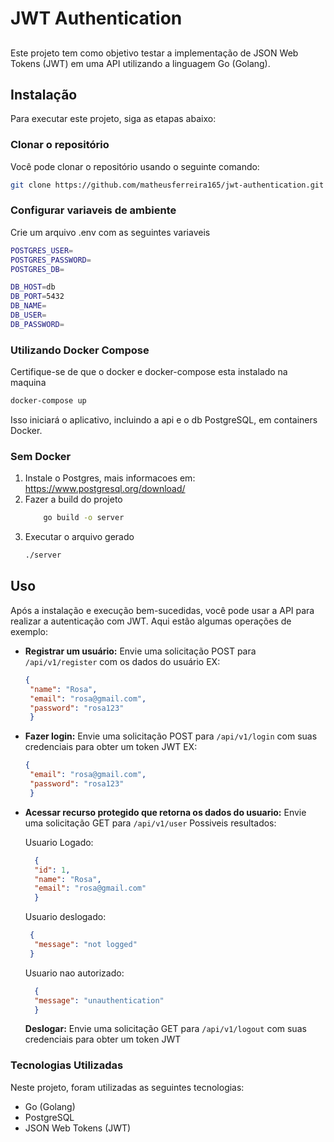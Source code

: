 # JWT Authentication

##
Este projeto tem como objetivo testar a implementação de JSON Web Tokens (JWT) em uma API utilizando a linguagem Go (Golang).

## Instalação

Para executar este projeto, siga as etapas abaixo:

### Clonar o repositório

Você pode clonar o repositório usando o seguinte comando:

```bash
git clone https://github.com/matheusferreira165/jwt-authentication.git
```
### Configurar variaveis de ambiente
Crie um arquivo .env com as seguintes variaveis 

```bash
POSTGRES_USER=
POSTGRES_PASSWORD=
POSTGRES_DB=

DB_HOST=db
DB_PORT=5432
DB_NAME=
DB_USER=
DB_PASSWORD=
```

### Utilizando Docker Compose

Certifique-se de que o docker e docker-compose esta instalado na maquina

```bash
docker-compose up
```
Isso iniciará o aplicativo, incluindo a api e o db PostgreSQL, em containers Docker.

### Sem Docker
1. Instale o Postgres, mais informacoes em: https://www.postgresql.org/download/
2. Fazer a build do projeto
    ```bash 
        go build -o server
    ```
3. Executar o arquivo gerado
   ```bash
   ./server
   ```

## Uso

Após a instalação e execução bem-sucedidas, você pode usar a API para realizar a autenticação com JWT. Aqui estão algumas operações de exemplo:

- **Registrar um usuário:** Envie uma solicitação POST para `/api/v1/register` com os dados do usuário EX:
   ```json
   {
	"name": "Rosa",
	"email": "rosa@gmail.com",
	"password": "rosa123"
    }
   ```
  

- **Fazer login:** Envie uma solicitação POST para `/api/v1/login` com suas credenciais para obter um token JWT EX:
   ```json
   {
	"email": "rosa@gmail.com",
	"password": "rosa123"
    }
   ```

- **Acessar recurso protegido que retorna os dados do usuario:** Envie uma solicitação GET para `/api/v1/user`
  Possiveis resultados: 

  Usuario Logado:
  ```json
    {
	"id": 1,
	"name": "Rosa",
	"email": "rosa@gmail.com"
    }
  ```
  Usuario deslogado:
  ```json
   {
	"message": "not logged"
   }
  ```
  Usuario nao autorizado:
  ```json
    {
	"message": "unauthentication"
    }
  ```
  **Deslogar:** Envie uma solicitação GET para `/api/v1/logout` com suas credenciais para obter um token JWT

### Tecnologias Utilizadas

Neste projeto, foram utilizadas as seguintes tecnologias:

- Go (Golang) 
- PostgreSQL 
- JSON Web Tokens (JWT)


